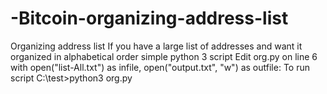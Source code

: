 # -Bitcoin-organizing-address-list
Organizing address list
If you have a large list of addresses and want it organized in alphabetical order simple python 3 script
Edit org.py on line 6   with open("list-All.txt") as infile, open("output.txt", "w") as outfile:
To run script C:\test>python3 org.py 
